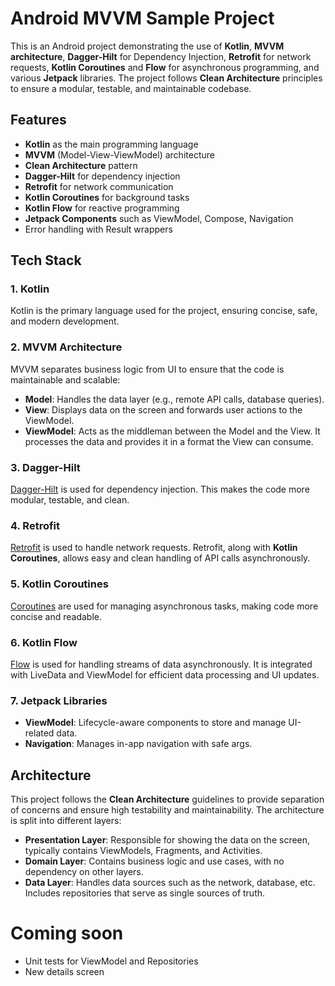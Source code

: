 # Android MVVM Sample Project

This is an Android project demonstrating the use of **Kotlin**, **MVVM architecture**, **Dagger-Hilt** for Dependency Injection, **Retrofit** for network requests, **Kotlin Coroutines** and **Flow** for asynchronous programming, and various **Jetpack** libraries. The project follows **Clean Architecture** principles to ensure a modular, testable, and maintainable codebase.

## Features

- **Kotlin** as the main programming language
- **MVVM** (Model-View-ViewModel) architecture
- **Clean Architecture** pattern
- **Dagger-Hilt** for dependency injection
- **Retrofit** for network communication
- **Kotlin Coroutines** for background tasks
- **Kotlin Flow** for reactive programming
- **Jetpack Components** such as ViewModel, Compose, Navigation
- Error handling with Result wrappers

## Tech Stack

### 1. **Kotlin**
Kotlin is the primary language used for the project, ensuring concise, safe, and modern development.

### 2. **MVVM Architecture**
MVVM separates business logic from UI to ensure that the code is maintainable and scalable:
- **Model**: Handles the data layer (e.g., remote API calls, database queries).
- **View**: Displays data on the screen and forwards user actions to the ViewModel.
- **ViewModel**: Acts as the middleman between the Model and the View. It processes the data and provides it in a format the View can consume.

### 3. **Dagger-Hilt**
[Dagger-Hilt](https://developer.android.com/training/dependency-injection/hilt-android) is used for dependency injection. This makes the code more modular, testable, and clean. 

### 4. **Retrofit**
[Retrofit](https://square.github.io/retrofit/) is used to handle network requests. Retrofit, along with **Kotlin Coroutines**, allows easy and clean handling of API calls asynchronously.

### 5. **Kotlin Coroutines**
[Coroutines](https://kotlinlang.org/docs/coroutines-overview.html) are used for managing asynchronous tasks, making code more concise and readable.

### 6. **Kotlin Flow**
[Flow](https://kotlinlang.org/docs/flow.html) is used for handling streams of data asynchronously. It is integrated with LiveData and ViewModel for efficient data processing and UI updates.

### 7. **Jetpack Libraries**
- **ViewModel**: Lifecycle-aware components to store and manage UI-related data.
- **Navigation**: Manages in-app navigation with safe args.
  
## Architecture

This project follows the **Clean Architecture** guidelines to provide separation of concerns and ensure high testability and maintainability. The architecture is split into different layers:
- **Presentation Layer**: Responsible for showing the data on the screen, typically contains ViewModels, Fragments, and Activities.
- **Domain Layer**: Contains business logic and use cases, with no dependency on other layers.
- **Data Layer**: Handles data sources such as the network, database, etc. Includes repositories that serve as single sources of truth.

# Coming soon
- Unit tests for ViewModel and Repositories
- New details screen
